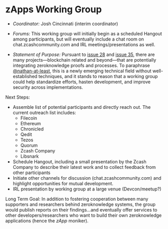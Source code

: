 zApps Working Group
==========================

- *Coordinator:* Josh Cincinnati (interim coordinator)

- *Forums:* This working group will initially begin as a scheduled Hangout among participants, but will eventually include a chat room on chat.zcashcommunity.com and IRL meetings/presentations as well.

- *Statement of Purpose:* Pursuant to [issue 28](https://github.com/ZcashFoundation/ZcashFoundation/issues/28) and [issue 35](https://github.com/ZcashFoundation/ZcashFoundation/issues/35), there are many projects—blockchain related and beyond—that are potentially integrating zeroknowledge proofs and processes. To paraphrase [@nathan-at-least](https://github.com/nathan-at-least), this is a newly emerging technical field without well-established techniques, and it stands to reason that a working group could help standardize efforts, hasten development, and improve security across implementations.

Next Steps:
  - Assemble list of potential participants and directly reach out. The current outreach list includes:
    - Filecoin
    - Ethereum
    - Chronicled
    - Qedit
    - Tezos
    - Quorum
    - Zcash Company
    - Libsnark
  - Schedule Hangout, including a small presentation by the Zcash Company to describe their latest work and to collect feedback from other participants
  - Initiate other channels for discussion (chat.zcashcommunity.com) and highlight opportunities for mutual development.
  - IRL presentation by working group at a large venue (Devcon/meetup?)

Long Term Goal: In addition to fostering cooperation between many supporters and researchers behind zeroknowledge systems, the group would publish reports on their findings...and eventually offer services to other developers/researchers who want to build their own zeroknowledge applications (hence the *zApp* moniker).
